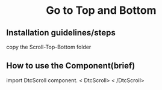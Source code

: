<h1 align='center'>Go to Top and Bottom</h1>

## Installation guidelines/steps
copy the Scroll-Top-Bottom folder<br/>

## How to use the Component(brief)
import DtcScroll component.
< DtcScroll>
    < /DtcScroll>
